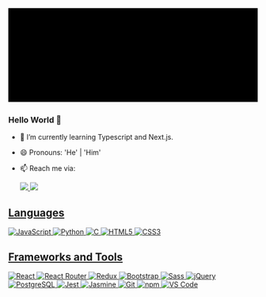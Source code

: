 <img src="https://github.com/sshnuke333/sshnuke333/blob/main/assets/banner.gif" alt="animated banner that says nikhil bhargav - web developer">

### Hello World 👋

- 🌱 I’m currently learning Typescript and Next.js.
- 😄 Pronouns: 'He' | 'Him'
- 📫 Reach me via:

  <a href='https://www.linkedin.com/in/nikhilbhargav'> <img src='https://img.shields.io/badge/LinkedIn-0077B5?style=for-the-badge&logo=linkedin&logoColor=white'> </a>
  <a href='mailto:sshnuke@protonmail.com&subject=Hello%20from%20github'> <img src='https://img.shields.io/badge/ProtonMail-8B89CC?style=for-the-badge&logo=protonmail&logoColor=white'>

## Languages

![JavaScript](https://img.shields.io/badge/-JavaScript-black?style=for-the-badge&logo=javascript)
![Python](https://img.shields.io/badge/-Python-black?style=for-the-badge&logo=python)
![C](https://img.shields.io/badge/-C-black?style=for-the-badge&logo=c)
![HTML5](https://img.shields.io/badge/-HTML5-black?style=for-the-badge&logo=html5)
![CSS3](https://img.shields.io/badge/-CSS3-black?style=for-the-badge&logo=css3&logoColor=blue)

## Frameworks and Tools

![React](https://img.shields.io/badge/React-black?style=for-the-badge&logo=react)
![React Router](https://img.shields.io/badge/React_Router-black?style=for-the-badge&logo=react-router)
![Redux](https://img.shields.io/badge/Redux-black?style=for-the-badge&logo=redux&logoColor=593D88)
![Bootstrap](https://img.shields.io/badge/-Bootstrap-black?style=for-the-badge&logo=bootstrap)
![Sass](https://img.shields.io/badge/-Sass-black?style=for-the-badge&logo=sass)
![jQuery](https://img.shields.io/badge/-jQuery-black?style=for-the-badge&logo=jquery&logoColor=0769AD)
![PostgreSQL](https://img.shields.io/badge/-PostgreSQL-black?style=for-the-badge&logo=postgresql)
![Jest](https://img.shields.io/badge/Jest-black?style=for-the-badge&logo=Jest)
![Jasmine](https://img.shields.io/badge/Jasmine-black?style=for-the-badge&logo=Jasmine&logoColor=8A4182)
![Git](https://img.shields.io/badge/-Git-black?style=for-the-badge&logo=git)
![npm](https://img.shields.io/badge/npm-black?style=for-the-badge&logo=npm)
![VS Code](https://img.shields.io/badge/Visual_Studio_Code-black?style=for-the-badge&logo=visual%20studio%20code)
